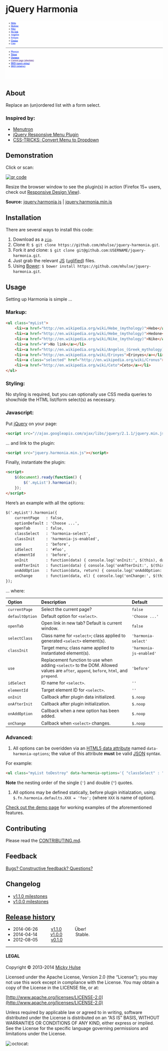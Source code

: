 # jQuery Harmonia

![Harmonia gif demo](harmonia.gif)

## About

Replace an (un)ordered list with a form select.

### Inspired by:

* [Menutron](https://github.com/micjamking/Menutron)
* [jQuery Responsive Menu Plugin](https://github.com/mattkersley/Responsive-Menu)
* [CSS-TRICKS: Convert Menu to Dropdown](http://css-tricks.com/examples/ConvertMenuToDropdown/optgroup.php)

## Demonstration

Click or scan:

[![qr code](http://chart.apis.google.com/chart?cht=qr&chl=https://github.com/registerguard/jquery-harmonia/&chs=240x240)](http://registerguard.github.com/jquery-harmonia/demo/)

Resize the browser window to see the plugin(s) in action (Firefox 15+ users, check out [Responsive Design View](https://developer.mozilla.org/en-US/docs/Tools/Responsive_Design_View)).

**Source:** [jquery.harmonia.js](https://raw.github.com/mhulse/jquery-harmonia/gh-pages/harmonia/jquery.harmonia.js) | [jquery.harmonia.min.js](https://raw.github.com/mhulse/jquery-harmonia/gh-pages/harmonia/jquery.harmonia.min.js)

## Installation

There are several ways to install this code:

1. Download as a [`zip`](https://github.com/mhulse/jquery-harmonia/archive/gh-pages.zip).
1. Clone it: `$ git clone https://github.com/mhulse/jquery-harmonia.git`.
1. Fork it and clone: `$ git clone git@github.com:USERNAME/jquery-harmonia.git`.
1. Just grab the relevant [JS](https://raw.github.com/mhulse/jquery-harmonia/gh-pages/harmonia/jquery.harmonia.js) ([uglified](https://raw.github.com/mhulse/jquery-harmonia/gh-pages/harmonia/jquery.harmonia.min.js)) files.
1. Using [Bower](http://bower.io/): `$ bower install https://github.com/mhulse/jquery-harmonia.git`.

## Usage

Setting up Harmonia is simple …

### Markup:

```html
<ul class="myList">
	<li><a href="http://en.wikipedia.org/wiki/Hebe_(mythology)">Hebe</a></li>
	<li><a href="http://en.wikipedia.org/wiki/Hebe_(mythology)">Hedone</a></li>
	<li><a href="http://en.wikipedia.org/wiki/Nike_(mythology)">Nike</a></li>
	<li><a href="#">No link</a></li>
	<li><a href="http://en.wikipedia.org/wiki/Angelos_(Greek_mythology)">Angelos</a></li>
	<li><a href="http://en.wikipedia.org/wiki/Erinyes">Erinyes</a></li>
	<li><a class="selected" href="http://en.wikipedia.org/wiki/Cronus">Cronus</a></li>
	<li><a href="http://en.wikipedia.org/wiki/Ceto">Ceto</a></li>
</ul>
```

### Styling:

No styling is required, but you can optionally use CSS media queries to show/hide the HTML list/form select(s) as necessary.

### Javascript:

Put [jQuery](http://jquery.com/) on your page:

```html
<script src="//ajax.googleapis.com/ajax/libs/jquery/2.1.1/jquery.min.js"></script>
```

… and link to the plugin:

```html
<script src="jquery.harmonia.min.js"></script>
```

Finally, instantiate the plugin:

```html
<script>
	$(document).ready(function() {
		$('.myList').harmonia();
	});
</script>
```

Here’s an example with all the options:

```html
$('.myList').harmonia({
	currentPage   : false,
	optionDefault : 'Choose ...',
	openTab       : false,
	classSelect   : 'harmonia-select',
	classInit     : 'harmonia-js-enabled',
	use           : 'before',
	idSelect      : '#foo',
	elementId     : 'before',
	onInit        : function(data) { console.log('onInit:', $(this), data); },
	onAfterInit   : function(data) { console.log('onAfterInit:', $(this), data); },
	onAddOption   : function(data, return) { console.log('onAddOption:', $(this), data, return); },
	onChange      : function(data, el) { console.log('onChange:', $(this), el); }
});
```

… where:

Option | Description | Default
:-- | :-- | :--
`currentPage` | Select the current page? | `false`
`defaultOption` | Default option for `<select>`. | `'Choose ...'`
`openTab` | Open link in new tab? Default is current window. | `false`
`selectClass` | Class name for `<select>`; class applied to generated `<select>` element(s). | `'harmonia-select'`
`classInit` | Target menu; class name applied to instantiated element(s). | `'harmonia-js-enabled'`
`use` | Replacement function to use when adding `<select>` to the DOM. Allowed values are `after`, `append`, `before`, `html`, and `prepend`. | `'before'`
`idSelect` | ID name for `<select>`. | `''`
`elementId` | Target element ID for `<select>`. | `''`
`onInit` | Callback after plugin data initialized. | `$.noop`
`onAfterInit` | Callback after plugin initialization. | `$.noop`
`onAddOption` | Callback when a new option has been added. | `$.noop`
`onChange` | Callback when `<select>` changes. | `$.noop`

### Advanced:

1. All options can be overidden via an [HTML5 data attribute](https://developer.mozilla.org/en-US/docs/Web/Guide/HTML/Using_data_attributes) named `data-harmonia-options`; the value of this attribute **must** be valid [JSON](http://json.org/) syntax.

 For example:

 ```html
 <ul class="myList toDestroy" data-harmonia-options='{ "classSelect" : "omgWtf", "idSelect" : "yolo", "elementId" : "#target", "use" : "after" }'> ... </ul>
 ```

 **Note** the nesting order of the single (`'`) and double (`"`) quotes.

1. All options may be defined statically, before plugin initialzation, using: `$.fn.harmonia.defaults.XXX = 'foo';` (where `XXX` is name of option).

[Check out the demo page](http://mhulse.github.com/jquery-harmonia/demo/) for working examples of the aforementioned features.

## Contributing

Please read the [CONTRIBUTING.md](https://github.com/mhulse/jquery-harmonia/blob/gh-pages/CONTRIBUTING.md).

## Feedback

[Bugs? Constructive feedback? Questions?](https://github.com/mhulse/jquery-harmonia/issues/new?title=Your%20code%20sucks!&body=Here%27s%20why%3A%20)

## Changelog

* [v1.1.0 milestones](https://github.com/mhulse/jquery-harmonia/issues?direction=desc&milestone=2&page=1&sort=updated&state=closed)
* [v1.0.0 milestones](https://github.com/mhulse/jquery-harmonia/issues?direction=asc&milestone=1&page=1&sort=updated&state=closed)

## [Release history](https://github.com/mhulse/jquery-harmonia/releases)

* 2014-06-26   [v1.1.0](https://github.com/mhulse/jquery-harmonia/releases/tag/v1.1.0)   Über!
* 2014-04-14   [v1.0.0](https://github.com/mhulse/jquery-harmonia/releases/tag/v1.0.0)   Stable.
* 2012-08-05   [v0.1.0](https://github.com/mhulse/jquery-harmonia/releases/tag/v0.1.0)

---

#### LEGAL

Copyright © 2013-2014 [Micky Hulse](http://mky.io)

Licensed under the Apache License, Version 2.0 (the “License”); you may not use this work except in compliance with the License. You may obtain a copy of the License in the LICENSE file, or at:

[http://www.apache.org/licenses/LICENSE-2.0](http://www.apache.org/licenses/LICENSE-2.0)

Unless required by applicable law or agreed to in writing, software distributed under the License is distributed on an “AS IS” BASIS, WITHOUT WARRANTIES OR CONDITIONS OF ANY KIND, either express or implied. See the License for the specific language governing permissions and limitations under the License.


<img width="20" height="20" align="absmiddle" src="https://github.global.ssl.fastly.net/images/icons/emoji/octocat.png" alt=":octocat:" title=":octocat:" class="emoji">

